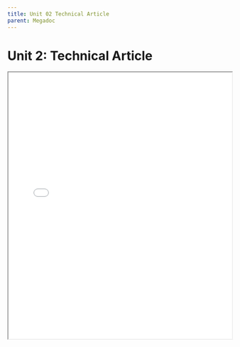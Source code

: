 ```yaml
---
title: Unit 02 Technical Article
parent: Megadoc
---
```


# Unit 2: Technical Article

<iframe src="/assets/unit1/Unit_01_Technical_Article.pdf" width="100%" height="600px"></iframe>
